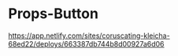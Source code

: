 # Props-Button
https://app.netlify.com/sites/coruscating-kleicha-68ed22/deploys/663387db744b8d00927a6d06
